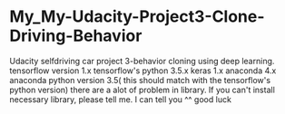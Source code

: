 # My_My-Udacity-Project3-Clone-Driving-Behavior
Udacity selfdriving car project 3-behavior cloning using deep learning.
tensorflow version 1.x
tensorflow's python 3.5.x
keras 1.x 
anaconda 4.x
anaconda python version 3.5( this should match with the tensorflow's python version)
there are a alot of problem in library. If you can't install necessary library, please tell me. I can tell you ^^
good luck
